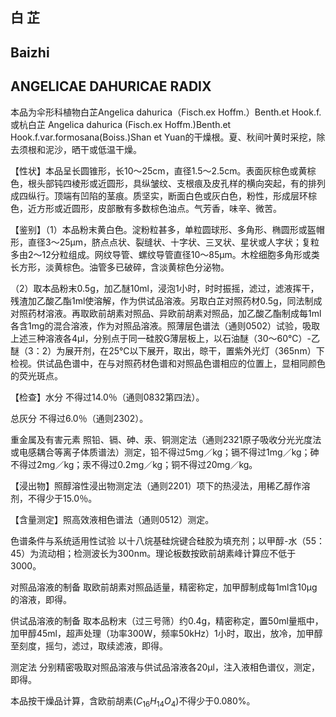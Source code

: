 ## 白 芷

## Baizhi

## ANGELICAE DAHURICAE RADIX

本品为伞形科植物白芷Angelica dahurica（Fisch.ex Hoffm.）Benth.et Hook.f.或杭白芷 Angelica dahurica (Fisch.ex Hoffm.)Benth.et Hook.f.var.formosana(Boiss.)Shan et Yuan的干燥根。夏、秋间叶黄时采挖，除去须根和泥沙，晒干或低温干燥。

【性状】本品呈长圆锥形，长10～25cm，直径1.5～2.5cm。表面灰棕色或黄棕色，根头部钝四棱形或近圆形，具纵皱纹、支根痕及皮孔样的横向突起，有的排列成四纵行。顶端有凹陷的茎痕。质坚实，断面白色或灰白色，粉性，形成层环棕色，近方形或近圆形，皮部散有多数棕色油点。气芳香，味辛、微苦。

【鉴别】（1）本品粉末黄白色。淀粉粒甚多，单粒圆球形、多角形、椭圆形或盔帽形，直径3～25μm，脐点点状、裂缝状、十字状、三叉状、星状或人字状；复粒多由2～12分粒组成。网纹导管、螺纹导管直径10～85μm。木栓细胞多角形或类长方形，淡黄棕色。油管多已破碎，含淡黄棕色分泌物。

（2）取本品粉末0.5g，加乙醚10ml，浸泡1小时，时时振摇，滤过，滤液挥干，残渣加乙酸乙酯1ml使溶解，作为供试品溶液。另取白芷对照药材0.5g，同法制成对照药材溶液。再取欧前胡素对照品、异欧前胡素对照品，加乙酸乙酯制成每1ml各含1mg的混合溶液，作为对照品溶液。照薄层色谱法（通则0502）试验，吸取上述三种溶液各4μl，分别点于同一硅胶G薄层板上，以石油醚（30～60℃）-乙醚（3：2）为展开剂，在25℃以下展开，取出，晾干，置紫外光灯（365nm）下检视。供试品色谱中，在与对照药材色谱和对照品色谱相应的位置上，显相同颜色的荧光斑点。

【检查】水分 不得过14.0％（通则0832第四法）。

总灰分 不得过6.0％（通则2302）。

重金属及有害元素 照铅、镉、砷、汞、铜测定法（通则2321原子吸收分光光度法或电感耦合等离子体质谱法）测定，铅不得过5mg／kg；镉不得过1mg／kg；砷不得过2mg／kg；汞不得过0.2mg／kg；铜不得过20mg／kg。

【浸出物】照醇溶性浸出物测定法（通则2201）项下的热浸法，用稀乙醇作溶剂，不得少于15.0％。

【含量测定】照高效液相色谱法（通则0512）测定。

色谱条件与系统适用性试验 以十八烷基硅烷键合硅胶为填充剂；以甲醇-水（55：45）为流动相；检测波长为300nm。理论板数按欧前胡素峰计算应不低于3000。

对照品溶液的制备 取欧前胡素对照品适量，精密称定，加甲醇制成每1ml含10μg的溶液，即得。

供试品溶液的制备 取本品粉末（过三号筛）约0.4g，精密称定，置50ml量瓶中，加甲醇45ml，超声处理（功率300W，频率50kHz）1小时，取出，放冷，加甲醇至刻度，摇匀，滤过，取续滤液，即得。

测定法 分别精密吸取对照品溶液与供试品溶液各20μl，注入液相色谱仪，测定，即得。

本品按干燥品计算，含欧前胡素$( C _ { 1 6 } H _ { 1 4 } O _ { 4 } )$不得少于0.080%。